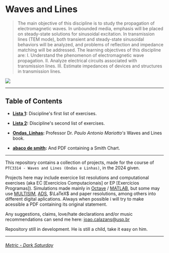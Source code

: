 # Waves and Lines

>The main objective of this discipline is to study the propagation of electromagnetic waves. In unbounded media, emphasis will be placed on steady-state solutions for sinusoidal excitation. In transmission lines (TEM mode), both transient and steady-state sinusoidal behaviors will be analyzed, and problems of reflection and impedance matching will be addressed. The learning objectives of this discipline are: I. Understand the phenomenon of electromagnetic wave propagation. II. Analyze electrical circuits associated with transmission lines. III. Estimate impedances of devices and structures in transmission lines.

![](https://assets-incompliancemag-com.s3.amazonaws.com/2024/03/1701_ECE_fig1.png)

*******

## Table of Contents

* **[Lista 1](https://github.com/JoaoPCalazans/Ondas-e-Linhas/tree/main/Lista%201):** Discipline's first list of exercises.

* **[Lista 2](https://github.com/JoaoPCalazans/Ondas-e-Linhas/tree/main/Lista%202):** Discipline's second list of exercises.

* **[Ondas_Linhas](https://github.com/JoaoPCalazans/Ondas-e-Linhas/blob/main/Ondas_Linhas.pdf):** Professor Dr. *Paulo Antonio Mariotto's* Waves and Lines book.

* **[abaco de smith](https://github.com/JoaoPCalazans/Ondas-e-Linhas/blob/main/abaco%20de%20smith.pdf):** And PDF containing a Smith Chart.

*******

This repository contains a collection of projects, made for the course of `PTC3314 - Waves and Lines (Ondas e Linhas)`, in the 2024 given.

Projects here may include exercice list resolutions and computational exercises (aka EC [Exercicíos Computacionais] or EP [Exercícios Programas]). Simulations made mainly in [Octave](https://octave.org/) / [MATLAB](https://www.mathworks.com/products/matlab.html), but some may use [MULTISIM](https://www.ni.com/en/shop/electronic-test-instrumentation/application-software-for-electronic-test-and-instrumentation-category/what-is-multisim.html?srsltid=AfmBOoq3XldDX_GX6sa1GzUISeYV--lJap98Fdi2DH8KgFH6vAnl7wtI), [ADS](https://www.keysight.com/us/en/products/software/pathwave-design-software/pathwave-advanced-design-system.html), $\LaTeX$ and paper resolutions, among others into different digital aplications.
Always when possible i will try to make acessible a PDF containing its original statement.

Any suggestions, claims, love/hate declarations and/or music recommendations can send me here: [joao.calazans@usp.br](mailto:joao.calazans@usp.br)

Repository still in development. He is still a child, take it easy on him.

*******

###### [Metric - Dark Saturday](https://www.youtube.com/watch?v=lVn2UM8-sKI)
